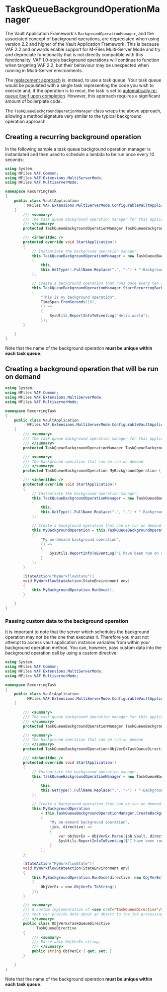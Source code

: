 ﻿# TaskQueueBackgroundOperationManager

The Vault Application Framework's `BackgroundOperationManager`, and the associated concept of background operations, are depreciated when using version 2.2 and higher of the Vault Application Framework.  This is because VAF 2.2 and onwards enable support for M-Files Multi-Server Mode and try and depreciate functionality that is not directly compatible with this functionality.  VAF 1.0-style background operations will continue to function when targeting VAF 2.2, but their behaviour may be unexpected when running in Multi-Server environments.

The [replacement approach](https://developer.m-files.com/Frameworks/Vault-Application-Framework/Multi-Server-Mode/Recurring-Tasks/) is, instead, to use a task queue.  Your task queue would be populated with a single task representing the code you wish to execute and, if the operation is to recur, the task is set to [automatically re-queue itself upon completion](https://developer.m-files.com/Frameworks/Vault-Application-Framework/Multi-Server-Mode/Recurring-Tasks/#recurring).  However, this approach requires a significant amount of boilerplate code.

The `TaskQueueBackgroundOperationManager` class wraps the above approach, allowing a method signature very similar to the typical background operation approach.

## Creating a recurring background operation

In the following sample a task queue background operation manager is instantiated and then used to schedule a lambda to be run once every 10 seconds:

```csharp
using System;
using MFiles.VAF.Common;
using MFiles.VAF.Extensions.MultiServerMode;
using MFiles.VAF.MultiserverMode;

namespace RecurringTask
{
	public class VaultApplication
		: MFiles.VAF.Extensions.MultiServerMode.ConfigurableVaultApplicationBase<Configuration>
	{
		/// <summary>
		/// The task queue background operation manager for this application.
		/// </summary>
		protected TaskQueueBackgroundOperationManager TaskQueueBackgroundOperationManager { get; private set; }

		/// <inheritdoc />
		protected override void StartApplication()
		{
			// Instantiate the background operation manager.
			this.TaskQueueBackgroundOperationManager = new TaskQueueBackgroundOperationManager
			(
				this,
				this.GetType().FullName.Replace(".", "-") + "-BackgroundOperations"
			);

			// Create a background operation that runs once every ten seconds.
			this.TaskQueueBackgroundOperationManager.StartRecurringBackgroundOperation
			(
				"This is my background operation",
				TimeSpan.FromSeconds(10),
				() =>
				{
					SysUtils.ReportInfoToEventLog("Hello world");
				});
		}

	}
}
```

Note that the name of the background operation **must be unique within each task queue**.

## Creating a background operation that will be run on demand

```csharp
using System;
using MFiles.VAF.Common;
using MFiles.VAF.Extensions.MultiServerMode;
using MFiles.VAF.MultiserverMode;

namespace RecurringTask
{
	public class VaultApplication
		: MFiles.VAF.Extensions.MultiServerMode.ConfigurableVaultApplicationBase<Configuration>
	{
		/// <summary>
		/// The task queue background operation manager for this application.
		/// </summary>
		protected TaskQueueBackgroundOperationManager TaskQueueBackgroundOperationManager { get; private set; }

		/// <summary>
		/// The background operation that can be run on demand.
		/// </summary>
		protected TaskQueueBackgroundOperation MyBackgroundOperation { get; private set; }

		/// <inheritdoc />
		protected override void StartApplication()
		{
			// Instantiate the background operation manager.
			this.TaskQueueBackgroundOperationManager = new TaskQueueBackgroundOperationManager
			(
				this,
				this.GetType().FullName.Replace(".", "-") + "-BackgroundOperations"
			);

			// Create a background operation that can be run on demand.
			this.MyBackgroundOperation = this.TaskQueueBackgroundOperationManager.CreateBackgroundOperation
			(
				"My on-demand background operation",
				() =>
				{
					SysUtils.ReportInfoToEventLog("I have been run on demand.");
				}
			);
		}

		[StateAction("MyWorkflowState")]
		void MyWorkflowStateAction(StateEnvironment env)
		{
			this.MyBackgroundOperation.RunOnce();
		}

	}
}
```

### Passing custom data to the background operation

It is important to note that the server which schedules the background operation may not be the one that executes it.  Therefore you must not attempt to access vault application instance variables from within your background operation method.  You can, however, pass custom data into the background operation call by using a custom directive:

```csharp
using System;
using MFiles.VAF.Common;
using MFiles.VAF.Extensions.MultiServerMode;
using MFiles.VAF.MultiserverMode;

namespace RecurringTask
{
	public class VaultApplication
		: MFiles.VAF.Extensions.MultiServerMode.ConfigurableVaultApplicationBase<Configuration>
	{

		/// <summary>
		/// The task queue background operation manager for this application.
		/// </summary>
		protected TaskQueueBackgroundOperationManager TaskQueueBackgroundOperationManager { get; private set; }

		/// <summary>
		/// The background operation that can be run on demand.
		/// </summary>
		protected TaskQueueBackgroundOperation<ObjVerExTaskQueueDirective> MyBackgroundOperation { get; private set; }

		/// <inheritdoc />
		protected override void StartApplication()
		{
			// Instantiate the background operation manager.
			this.TaskQueueBackgroundOperationManager = new TaskQueueBackgroundOperationManager
			(
				this,
				this.GetType().FullName.Replace(".", "-") + "-BackgroundOperations"
			);

			// Create a background operation that can be run on demand.
			this.MyBackgroundOperation
				= this.TaskQueueBackgroundOperationManager.CreateBackgroundOperation<ObjVerExTaskQueueDirective>
				(
					"My on-demand background operation",
					(job, directive) =>
					{
						var objVerEx = ObjVerEx.Parse(job.Vault, directive.ObjVerEx);
						SysUtils.ReportInfoToEventLog($"I have been run on demand for object {objVerEx.Title}");
					}
				);
		}

		[StateAction("MyWorkflowState")]
		void MyWorkflowStateAction(StateEnvironment env)
		{
			this.MyBackgroundOperation.RunOnce(directive: new ObjVerExTaskQueueDirective()
			{
				ObjVerEx = env.ObjVerEx.ToString()
			});
		}

		/// <summary>
		/// A custom implementation of <see cref="TaskQueueDirective"/>
		/// that can provide data about an object to the job processing method.
		/// </summary>
		public class ObjVerExTaskQueueDirective
			: TaskQueueDirective
		{
			/// <summary>
			/// Parse-able ObjVerEx string.
			/// </summary>
			public string ObjVerEx { get; set; }
		}

	}
}
```

Note that the name of the background operation **must be unique within each task queue**.

